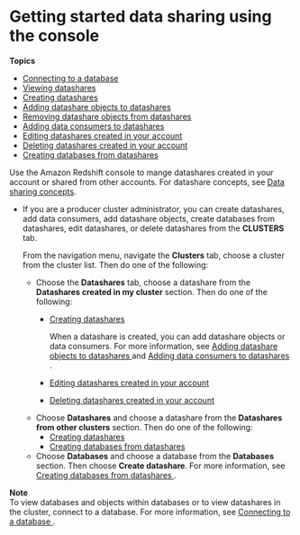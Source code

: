 # Getting started data sharing using the console<a name="getting-started-datashare-console"></a>

**Topics**
+ [Connecting to a database](connect-database-console.md)
+ [Viewing datashares](view-datashare-console.md)
+ [Creating datashares](create-datashare-console.md)
+ [Adding datashare objects to datashares](add-datashare-object-console.md)
+ [Removing datashare objects from datashares](remove-datashare-object-console.md)
+ [Adding data consumers to datashares](add-data-consumer-console.md)
+ [Editing datashares created in your account](edit-datashare-console.md)
+ [Deleting datashares created in your account](delete-datashare-console.md)
+ [Creating databases from datashares](create-database-from-datashare-console.md)

Use the Amazon Redshift console to mange datashares created in your account or shared from other accounts\. For datashare concepts, see [Data sharing concepts](concepts.md)\.
+ If you are a producer cluster administrator, you can create datashares, add data consumers, add datashare objects, create databases from datashares, edit datashares, or delete datashares from the **CLUSTERS** tab\. 

  From the navigation menu, navigate the **Clusters** tab, choose a cluster from the cluster list\. Then do one of the following:
  + Choose the **Datashares** tab, choose a datashare from the **Datashares created in my cluster** section\. Then do one of the following:
    + [Creating datashares ](create-datashare-console.md)

      When a datashare is created, you can add datashare objects or data consumers\. For more information, see [Adding datashare objects to datashares ](add-datashare-object-console.md) and [Adding data consumers to datashares ](add-data-consumer-console.md)\.
    + [Editing datashares created in your account ](edit-datashare-console.md)
    + [Deleting datashares created in your account ](delete-datashare-console.md)
  + Choose **Datashares** and choose a datashare from the **Datashares from other clusters** section\. Then do one of the following:
    + [Creating datashares ](create-datashare-console.md)
    + [Creating databases from datashares ](create-database-from-datashare-console.md)
  + Choose **Databases** and choose a database from the **Databases** section\. Then choose **Create datashare**\. For more information, see [Creating databases from datashares ](create-database-from-datashare-console.md)\.

**Note**  
To view databases and objects within databases or to view datashares in the cluster, connect to a database\. For more information, see [Connecting to a database ](connect-database-console.md)\.